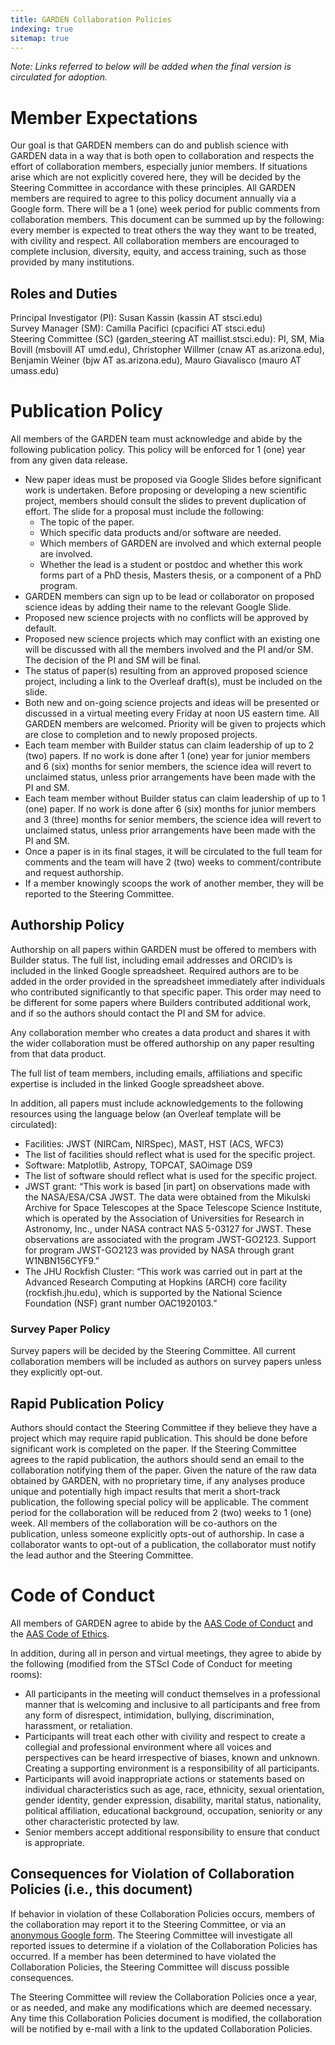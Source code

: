 ```yaml
---
title: GARDEN Collaboration Policies
indexing: true
sitemap: true
---
```


_Note: Links referred to below will be added when the final version is circulated for adoption._

# Member Expectations

Our goal is that GARDEN members can do and publish science with GARDEN data in a way that is both open to collaboration and respects the effort of collaboration members, especially junior members. If situations arise which are not explicitly covered here, they will be decided by the Steering Committee in accordance with these principles.
All GARDEN members are required to agree to this policy document annually via a Google form. There will be a 1 (one) week period for public comments from collaboration members.
This document can be summed up by the following: every member is expected to treat others the way they want to be treated, with civility and respect.
All collaboration members are encouraged to complete inclusion, diversity, equity, and access training, such as those provided by many institutions.

## Roles and Duties

Principal Investigator (PI): Susan Kassin (kassin AT stsci.edu)<br>
Survey Manager (SM): Camilla Pacifici (cpacifici AT stsci.edu)<br>
Steering Committee (SC) (garden_steering AT maillist.stsci.edu): PI, SM, Mia Bovill (msbovill AT umd.edu), Christopher Willmer (cnaw AT as.arizona.edu), Benjamin Weiner (bjw AT as.arizona.edu), Mauro Giavalisco (mauro AT umass.edu)

# Publication Policy

All members of the GARDEN team must acknowledge and abide by the following publication policy.  This policy will be enforced for 1 (one) year from any given data release. 

* New paper ideas must be proposed via Google Slides before significant work is undertaken. Before proposing or developing a new scientific project, members should consult the slides to prevent duplication of effort. The slide for a proposal must include the following: 
  * The topic of the paper.
  * Which specific data products and/or software are needed.
  * Which members of GARDEN are involved and which external people are involved.
  * Whether the lead is a student or postdoc and whether this work forms part of a PhD thesis, Masters thesis, or a component of a PhD program.
* GARDEN members can sign up to be lead or collaborator on proposed science ideas by adding their name to  the relevant Google Slide.
* Proposed new science projects with no conflicts will be approved by default. 
* Proposed new science projects which may conflict with an existing one will be discussed with all the members involved and the PI and/or SM. The decision of the PI and SM will be final.
* The status of paper(s) resulting from an approved proposed science project, including a link to the Overleaf draft(s), must be included on the slide.
* Both new and on-going science projects and ideas will be presented or discussed in a virtual meeting every Friday at noon US eastern time. All GARDEN members are welcomed. Priority will be given to projects which are close to completion and to newly proposed projects.
* Each team member with Builder status can claim leadership of up to 2 (two) papers.  If no work is done after 1 (one) year for junior members and 6 (six) months for senior members, the science idea will revert to unclaimed status, unless prior arrangements have been made with the PI and SM.
* Each team member without Builder status can claim leadership of up to 1 (one) paper. If no work is done after 6 (six) months for junior members and 3 (three) months for senior members, the science idea will revert to unclaimed status, unless prior arrangements have been made with the PI and SM.
* Once a paper is in its final stages, it will be circulated to the full team for comments and the team will have 2 (two) weeks to comment/contribute and request authorship. 
* If a member knowingly scoops the work of another member, they will be reported to the Steering Committee.

## Authorship Policy

Authorship on all papers within GARDEN must be offered to members with Builder status. The full list, including email addresses and ORCID’s is included in the linked Google spreadsheet. Required authors are to be added in the order provided in the spreadsheet immediately after individuals who contributed significantly to that specific paper.  This order may need to be different for some papers where Builders contributed additional work, and if so the authors should contact the PI and SM for advice.

Any collaboration member who creates a data product and shares it with the wider collaboration must be offered authorship on any paper resulting from that data product. 

The full list of team members, including emails, affiliations and specific expertise is included in the linked Google spreadsheet above. 

In addition, all papers must include acknowledgements to the following resources using the language below (an Overleaf template will be circulated): 
* Facilities: JWST (NIRCam, NIRSpec), MAST, HST (ACS, WFC3)
* The list of facilities should reflect what is used for the specific project.
* Software: Matplotlib, Astropy, TOPCAT, SAOimage DS9 
* The list of software should reflect what is used for the specific project.
* JWST grant: “This work is based [in part] on observations made with the NASA/ESA/CSA JWST. The data were obtained from the Mikulski Archive for Space Telescopes at the Space Telescope Science Institute, which is operated by the Association of Universities for Research in Astronomy, Inc., under NASA contract NAS 5-03127 for JWST. These observations are associated with the program JWST-GO2123. Support for program JWST-GO2123 was provided by NASA through grant W1NBN156CYF9.”
* The JHU Rockfish Cluster: “This work was carried out in part at the Advanced Research Computing at Hopkins (ARCH) core facility (rockfish.jhu.edu), which is supported by the National Science Foundation (NSF) grant number OAC1920103.”

### Survey Paper Policy

Survey papers will be decided by the Steering Committee. All current collaboration members will be included as authors on survey papers unless they explicitly opt-out. 

## Rapid Publication Policy

Authors should contact the Steering Committee if they believe they have a project which may require rapid publication. This should be done before significant work is completed on the paper. If the Steering Committee agrees to the rapid publication, the authors should send an email to the collaboration notifying them of the paper. 
Given the nature of the raw data obtained by GARDEN, with no proprietary time, if any analyses produce unique and potentially high impact results that merit a short-track publication, the following special policy will be applicable. 
The comment period for the collaboration will be reduced from 2 (two) weeks to 1 (one) week.
All members of the collaboration will be co-authors on the publication, unless someone  explicitly opts-out of authorship. In case a collaborator wants to opt-out of a publication, the collaborator must notify the lead author and the Steering Committee.

# Code of Conduct

All members of GARDEN agree to abide by the [AAS Code of Conduct](https://astronautical.org/aas-code-of-conduct/) and the [AAS Code of Ethics](https://aas.org/policies/ethics). 

In addition, during all in person and virtual meetings, they agree to abide by the following (modified from the STScI Code of Conduct for meeting rooms):
* All participants in the meeting will conduct themselves in a professional manner that is welcoming and inclusive to all participants and free from any form of disrespect, intimidation, bullying, discrimination, harassment, or retaliation.
* Participants will treat each other with civility and respect to create a collegial and professional environment where all voices and perspectives can be heard irrespective of biases, known and unknown. Creating a supporting environment is a responsibility of all participants.
* Participants will avoid inappropriate actions or statements based on individual characteristics such as age, race, ethnicity, sexual orientation, gender identity, gender expression, disability, marital status, nationality, political affiliation, educational background, occupation, seniority or any other characteristic protected by law.
* Senior members accept additional responsibility to ensure that conduct is appropriate.

## Consequences for Violation of Collaboration Policies (i.e., this document)

If behavior in violation of these Collaboration Policies occurs, members of the collaboration may report it to the Steering Committee, or via an [anonymous Google form](https://docs.google.com/spreadsheets/u/0/d/17s6qr1TmGshib4rvifwHbBHOxOxbsh_RDBWG3utP-kU/edit). The Steering Committee will investigate all reported issues to determine if a violation of the Collaboration Policies has occurred. If a member has been determined to have violated the Collaboration Policies, the Steering Committee will discuss possible consequences.

The Steering Committee will review the Collaboration Policies once a year, or as needed, and make any modifications which are deemed necessary. Any time this Collaboration Policies document is modified, the collaboration will be notified by e-mail with a link to the updated Collaboration Policies.

